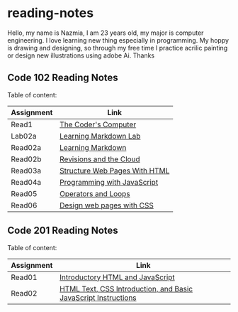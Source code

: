 # reading-notes

Hello, my name is Nazmia, I am 23 years old, my major is computer engineering. I love learning new thing especially in programming. My hoppy is drawing and designing, so through my free time I practice acrilic painting or design new illustrations using adobe Ai. Thanks   

## Code 102 Reading Notes
Table of content:<br/>

| Assignment | Link                                                          |  
|------------| --------------------------------------------------------------|
| Read1      | [The Coder's Computer](code-102/read1.md)                     |   
| Lab02a     | [Learning Markdown Lab](code-102/Lab02a-Learning-Markdown.md) |  
| Read02a    | [Learning Markdown](code-102/read02a.md)                      |   
| Read02b    | [Revisions and the Cloud](code-102/read02b.md)                |   
| Read03a    | [Structure Web Pages With HTML](code-102/read03a.md)          |
| Read04a    | [Programming with JavaScript](code-102/read04a.md)            | 
| Read05     | [Operators and Loops](code-102/read05.md)                     |
| Read06     | [Design web pages with CSS](code-102/read06.md)               |   


## Code 201 Reading Notes
Table of content:<br/>

| Assignment | Link                                                                                 |  
|------------| -------------------------------------------------------------------------------------|
| Read01     | [Introductory HTML and JavaScript](code-201/read01a.md)                              | 
| Read02     | [HTML Text, CSS Introduction, and Basic JavaScript Instructions](code-201/read2.md)  |    

